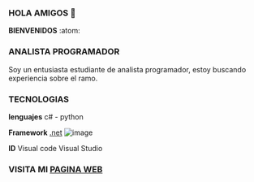 ###   HOLA AMIGOS 👋
**BIENVENIDOS** :atom:
### ANALISTA PROGRAMADOR
  Soy un entusiasta estudiante de analista programador, estoy buscando experiencia sobre el ramo.
### TECNOLOGIAS

  **lenguajes**
  c# - python
  
  **Framework**
  [.net](https://w7.pngwing.com/pngs/674/147/png-transparent-net-framework-c-software-framework-object-oriented-programming-mono-microsoft-purple-computer-science-computer-programming-thumbnail.png)
  ![image](https://user-images.githubusercontent.com/114371808/234011025-9139e2d9-e3d2-44c9-a12f-d5cc675e8a3c.png)

  
  **ID**
  Visual code
  Visual Studio
  ### VISITA MI [PAGINA WEB](http://richardcc.cl/)
  
  
  
<!--
**richardc-dev/richardc-dev** is a ✨ _special_ ✨ repository because its `README.md` (this file) appears on your GitHub profile.

Here are some ideas to get you started:

- 🔭 I’m currently working on ...
- 🌱 I’m currently learning ...
- 👯 I’m looking to collaborate on ...
- 🤔 I’m looking for help with ...
- 💬 Ask me about ...
- 📫 How to reach me: ...
- 😄 Pronouns: ...
- ⚡ Fun fact: ...
-->
